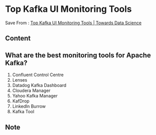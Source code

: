 # Top Kafka UI Monitoring Tools 
Save From : [Top Kafka UI Monitoring Tools | Towards Data Science](https://towardsdatascience.com/overview-of-ui-monitoring-tools-for-apache-kafka-clusters-9ca516c165bd) 

## Content
What are the best monitoring tools for Apache Kafka?
----------------------------------------------------

1.  Confluent Control Centre
2.  Lenses
3.  Datadog Kafka Dashboard
4.  Cloudera Manager
5.  Yahoo Kafka Manager
6.  KafDrop
7.  LinkedIn Burrow
8.  Kafka Tool
## Note